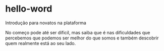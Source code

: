 # hello-word
Introdução para novatos na plataforma

No começo pode até ser dificil, mas saiba que é nas dificuldades que percebemos que podemos ser melhor do que somos
e também descobrir quem realmente está ao seu lado.
